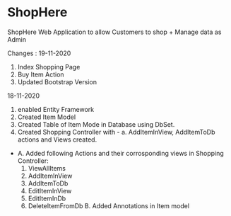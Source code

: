 # ShopHere
ShopHere Web Application to allow Customers to shop + Manage data as Admin

Changes : 
19-11-2020
  1. Index Shopping Page
  2. Buy Item Action 
  3. Updated Bootstrap Version


18-11-2020 
  1. enabled Entity Framework
  2. Created Item Model
  3. Created Table of Item Mode in Database using DbSet.
  4. Created Shopping Controller with -
      a. AddItemInView, AddItemToDb actions and Views created.
+
  A. Added following Actions and their corrosponding views in Shopping Controller:
    1. ViewAllItems
    2. AddItemInView
    3. AddItemToDb
    4. EditItemInView
    5. EditItemInDb
    6. DeleteItemFromDb
  B. Added Annotations in Item model
